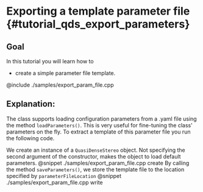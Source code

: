 Exporting a template parameter file {#tutorial_qds_export_parameters}
==================

Goal
----

In this tutorial you will learn how to

-   create a simple parameter file template.

@include ./samples/export_param_file.cpp

## Explanation:

The class supports loading configuration parameters from a .yaml file using the method `loadParameters()`.
This is very useful for fine-tuning the class' parameters on the fly. To extract a template of this
parameter file you run the following code.

We create an instance of a `QuasiDenseStereo` object. Not specifying the second argument of the constructor,
makes the object to load default parameters.
@snippet ./samples/export_param_file.cpp create
By calling the method `saveParameters()`, we store the template file to the location specified by `parameterFileLocation`
@snippet ./samples/export_param_file.cpp write
